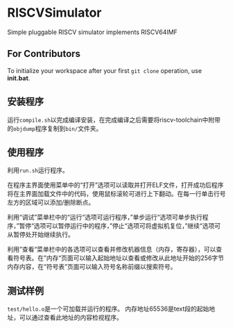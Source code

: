# RISCVSimulator

Simple pluggable RISCV simulator implements RISCV64IMF

## For Contributors

To initialize your workspace after your first `git clone` operation, use __init.bat__.

## 安装程序

运行`compile.sh`以完成编译安装，在完成编译之后需要将riscv-toolchain中附带的`objdump`程序复制到`bin/`文件夹。

## 使用程序

利用`run.sh`运行程序。

在程序主界面使用菜单中的“打开”选项可以读取并打开ELF文件，打开成功后程序将在主界面加载文件中的代码，使用鼠标滚轮可进行上下翻动。在每一行单击行号左方的区域可以添加/删除断点。

利用“调试”菜单栏中的“运行“选项可运行程序，”单步运行“选项可单步执行程序，”暂停“选项可以暂停运行中的程序，”停止“选项可将虚拟机复位，”继续“选项可从暂停处开始继续执行。

利用”查看“菜单栏中的各选项可以查看并修改机器信息（内存，寄存器），可以查看符号表。在”内存“页面可以输入起始地址以查看或修改从此地址开始的256字节内存内容，在“符号表”页面可以输入符号名称前缀以搜索符号。

## 测试样例

`test/hello.o`是一个可加载并运行的程序。
内存地址65536是text段的起始地址，可以通过查看此地址的内容检视程序。
